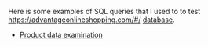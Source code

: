 Here is some examples of SQL queries that I used to to test https://advantageonlineshopping.com/#/ [database](https://github.com/CytoClown/SQLquery/commit/ac23296c9bcfd9e672bf7b21afafa0c2d5ceb2e9).

- [Product data examination](https://github.com/CytoClown/SQLquery/blob/main/SQL_query_GET.pdf)
